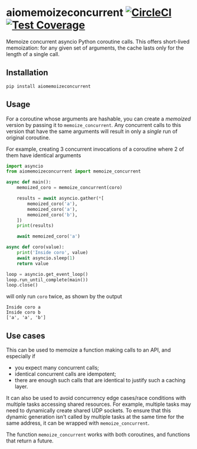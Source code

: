# aiomemoizeconcurrent [![CircleCI](https://circleci.com/gh/michalc/aiomemoizeconcurrent.svg?style=svg)](https://circleci.com/gh/michalc/aiomemoizeconcurrent) [![Test Coverage](https://api.codeclimate.com/v1/badges/5e70552f9dd435a18326/test_coverage)](https://codeclimate.com/github/michalc/aiomemoizeconcurrent/test_coverage)

Memoize concurrent asyncio Python coroutine calls. This offers short-lived memoization: for any given set of arguments, the cache lasts only for the length of a single call.


## Installation

```base
pip install aiomemoizeconcurrent
```

## Usage

For a coroutine whose arguments are hashable, you can create a _memoized_ version by passing it to `memoize_concurrent`. Any concurrent calls to this version that have the same arguments will result in only a _single_ run of original coroutine. 

For example, creating 3 concurrent invocations of a coroutine where 2 of them have identical arguments

```python
import asyncio
from aiomemoizeconcurrent import memoize_concurrent

async def main():
    memoized_coro = memoize_concurrent(coro)

    results = await asyncio.gather(*[
        memoized_coro('a'),
        memoized_coro('a'),
        memoized_coro('b'),
    ])
    print(results)

    await memoized_coro('a')

async def coro(value):
    print('Inside coro', value)
    await asyncio.sleep(1)
    return value

loop = asyncio.get_event_loop()
loop.run_until_complete(main())
loop.close()
```

will only run `coro` twice, as shown by the output

```
Inside coro a
Inside coro b
['a', 'a', 'b']
```


## Use cases

This can be used to memoize a function making calls to an API, and especially if

- you expect many concurrent calls;
- identical concurrent calls are idempotent;
- there are enough such calls that are identical to justify such a caching layer.

It can also be used to avoid concurrency edge cases/race conditions with multiple tasks accessing shared resources. For example, multiple tasks may need to dynamically create shared UDP sockets. To ensure that this dynamic generation isn't called by multiple tasks at the same time for the same address, it can be wrapped with `memoize_concurrent`.

The function `memoize_concurrent` works with both coroutines, and functions that return a future.
